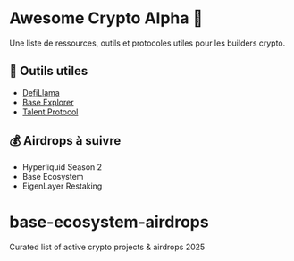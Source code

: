 # Awesome Crypto Alpha 🚀

Une liste de ressources, outils et protocoles utiles pour les builders crypto.

## 🔗 Outils utiles
- [DefiLlama](https://defillama.com)
- [Base Explorer](https://basescan.org)
- [Talent Protocol](https://talentprotocol.com)

## 💰 Airdrops à suivre
- Hyperliquid Season 2
- Base Ecosystem
- EigenLayer Restaking
# base-ecosystem-airdrops
Curated list of active crypto projects &amp; airdrops 2025
